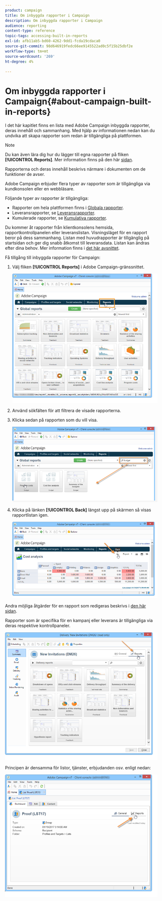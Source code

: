 ```yaml
---
product: campaign
title: Om inbyggda rapporter i Campaign
description: Om inbyggda rapporter i Campaign
audience: reporting
content-type: reference
topic-tags: accessing-built-in-reports
exl-id: afb11ab5-bd60-4262-9dd1-fcda19cdaca0
source-git-commit: 98d646919fedc66ee9145522ad0c5f15b25dbf2e
workflow-type: tm+mt
source-wordcount: '269'
ht-degree: 4%

---
```


# Om inbyggda rapporter i Campaign{#about-campaign-built-in-reports}

I det här kapitlet finns en lista med Adobe Campaign inbyggda rapporter, deras innehåll och sammanhang. Med hjälp av informationen nedan kan du undvika att skapa rapporter som redan är tillgängliga på plattformen.

>[!NOTE]
>
>Du kan även lära dig hur du lägger till egna rapporter på fliken **[!UICONTROL Reports]**. Mer information finns på den här [sidan](../../reporting/using/configuring-access-to-the-report.md#defining-the-filtering-options).

Rapporterna och deras innehåll beskrivs närmare i dokumenten om de funktioner de avser.

Adobe Campaign erbjuder flera typer av rapporter som är tillgängliga via kundkonsolen eller en webbläsare.

Följande typer av rapporter är tillgängliga:

* Rapporter om hela plattformen finns i [Globala rapporter](../../reporting/using/global-reports.md).
* Leveransrapporter, se [Leveransrapporter](../../reporting/using/delivery-reports.md).
* Kumulerade rapporter, se [Kumulativa rapporter](../../reporting/using/cumulative-reports.md).

Du kommer åt rapporter från klientkonsolens hemsida, rapportkontrollpanelen eller leveranslistan. Visningsläget för en rapport beror på dess sammanhang. Listan med huvudrapporter är tillgänglig på startsidan och ger dig snabb åtkomst till leveransdata. Listan kan ändras efter dina behov. Mer information finns i [det här avsnittet](../../reporting/using/about-reports-creation-in-campaign.md).

Få tillgång till inbyggda rapporter för Campaign:

1. Välj fliken **[!UICONTROL Reports]** i Adobe Campaign-gränssnittet.

   ![](assets/reporting_access_from_home.png)

1. Använd sökfälten för att filtrera de visade rapporterna.

1. Klicka sedan på rapporten som du vill visa.

   ![](assets/reporting_edit_a_report.png)

1. Klicka på länken **[!UICONTROL Back]** längst upp på skärmen så visas rapportlistan igen.

   ![](assets/reporting_back_button.png)

Andra möjliga åtgärder för en rapport som redigeras beskrivs i [den här sidan](../../reporting/using/actions-on-reports.md).

Rapporter som är specifika för en kampanj eller leverans är tillgängliga via deras respektive kontrollpaneler.

![](assets/reporting_on_a_delivery.png)

Principen är densamma för listor, tjänster, erbjudanden osv. enligt nedan:

![](assets/reporting_on_an_offer.png)
